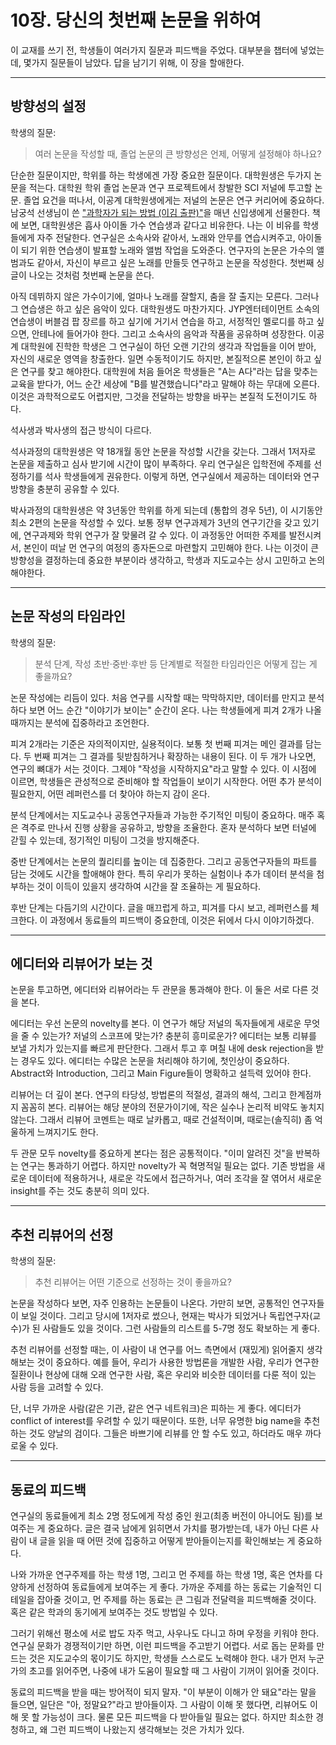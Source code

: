# 10장. 당신의 첫번째 논문을 위하여

이 교재를 쓰기 전, 학생들이 여러가지 질문과 피드백을 주었다. 대부분을 챕터에 넣었는데, 몇가지 질문들이 남았다. 답을 남기기 위해, 이 장을 할애한다. 

---

## 방향성의 설정

학생의 질문:

> 여러 논문을 작성할 때, 졸업 논문의 큰 방향성은 언제, 어떻게 설정해야 하나요?

단순한 질문이지만, 학위를 하는 학생에겐 가장 중요한 질문이다. 대학원생은 두가지 논문을 적는다. 대학원 학위 졸업 논문과 연구 프로젝트에서 창발한 SCI 저널에 투고할 논문. 졸업 요건을 떠나서, 이공계 대학원생에게는 저널의 논문은 연구 커리어에 중요하다. 남궁석 선생님이 쓴 ["과학자가 되는 방법 (이김 출판)"](https://product.kyobobook.co.kr/detail/S000214054179)을 매년 신입생에게 선물한다. 책에 보면, 대학원생은 흡사 아이돌 가수 연습생과 같다고 비유한다. 나는 이 비유를 학생들에게 자주 전달한다. 연구실은 소속사와 같아서, 노래와 안무를 연습시켜주고, 아이돌이 되기 위한 연습생이 발표할 노래와 앨범 작업을 도와준다. 연구자의 논문은 가수의 앨범과도 같아서, 자신이 부르고 싶은 노래를 만들듯 연구하고 논문을 작성한다. 첫번째 싱글이 나오는 것처럼 첫번째 논문을 쓴다. 

아직 데뷔하지 않은 가수이기에, 얼마나 노래를 잘할지, 춤을 잘 출지는 모른다. 그러나 그 연습생은 하고 싶은 음악이 있다. 대학원생도 마찬가지다. JYP엔터테이먼트 소속의 연습생이 버블검 팝 장르를 하고 싶기에 거기서 연습을 하고, 서정적인 멜로디를 하고 싶으면, 안테나에 들어가야 한다. 그리고 소속사의 음악과 작품을 공유하며 성장한다. 이공계 대학원에 진학한 학생은 그 연구실이 하던 오랜 기간의 생각과 작업들을 이어 받아, 자신의 새로운 영역을 창출한다. 일면 수동적이기도 하지만, 본질적으론 본인이 하고 싶은 연구를 찾고 해야한다. 대학원에 처음 들어온 학생들은 "A는 A다"라는 답을 맞추는 교육을 받다가, 어느 순간 세상에 "B를 발견했습니다"라고 말해야 하는 무대에 오른다. 이것은 과학적으로도 어렵지만, 그것을 전달하는 방향을 바꾸는 본질적 도전이기도 하다. 

석사생과 박사생의 접근 방식이 다르다.

석사과정의 대학원생은 약 18개월 동안 논문을 작성할 시간을 갖는다. 그래서 1저자로 논문을 제출하고 심사 받기에 시간이 많이 부족하다. 우리 연구실은 입학전에 주제를 선정하기를 석사 학생들에게 권유한다. 이렇게 하면, 연구실에서 제공하는 데이터와 연구 방향을 충분히 공유할 수 있다.

박사과정의 대학원생은 약 3년동안 학위를 하게 되는데 (통합의 경우 5년), 이 시기동안 최소 2편의 논문을 작성할 수 있다. 보통 정부 연구과제가 3년의 연구기간을 갖고 있기에, 연구과제와 학위 연구가 잘 맞물려 갈 수 있다. 이 과정동안 어떠한 주제를 발전시켜서, 본인이 떠날 먼 연구의 여정의 종자돈으로 마련할지 고민해야 한다. 나는 이것이 큰 방향성을 결정하는데 중요한 부분이라 생각하고, 학생과 지도교수는 상시 고민하고 논의해야한다. 

---

## 논문 작성의 타임라인

학생의 질문:

> 분석 단계, 작성 초반·중반·후반 등 단계별로 적절한 타임라인은 어떻게 잡는 게 좋을까요?

논문 작성에는 리듬이 있다. 처음 연구를 시작할 때는 막막하지만, 데이터를 만지고 분석하다 보면 어느 순간 "이야기가 보이는" 순간이 온다. 나는 학생들에게 피겨 2개가 나올 때까지는 분석에 집중하라고 조언한다. 

피겨 2개라는 기준은 자의적이지만, 실용적이다. 보통 첫 번째 피겨는 메인 결과를 담는다. 두 번째 피겨는 그 결과를 뒷받침하거나 확장하는 내용이 된다. 이 두 개가 나오면, 연구의 뼈대가 서는 것이다. 그제야 "작성을 시작하지요"라고 말할 수 있다. 이 시점에 이르면, 학생들은 관성적으로 준비해야 할 작업들이 보이기 시작한다. 어떤 추가 분석이 필요한지, 어떤 레퍼런스를 더 찾아야 하는지 감이 온다.

분석 단계에서는 지도교수나 공동연구자들과 가능한 주기적인 미팅이 중요하다. 매주 혹은 격주로 만나서 진행 상황을 공유하고, 방향을 조율한다. 혼자 분석하다 보면 터널에 갇힐 수 있는데, 정기적인 미팅이 그것을 방지해준다.

중반 단계에서는 논문의 퀄리티를 높이는 데 집중한다. 그리고 공동연구자들의 파트를 담는 것에도 시간을 할애해야 한다. 특히 우리가 못하는 실험이나 추가 데이터 분석을 첨부하는 것이 이득이 있을지 생각하여 시간을 잘 조율하는 게 필요하다. 

후반 단계는 다듬기의 시간이다. 글을 매끄럽게 하고, 피겨를 다시 보고, 레퍼런스를 체크한다. 이 과정에서 동료들의 피드백이 중요한데, 이것은 뒤에서 다시 이야기하겠다.

---

## 에디터와 리뷰어가 보는 것

논문을 투고하면, 에디터와 리뷰어라는 두 관문을 통과해야 한다. 이 둘은 서로 다른 것을 본다.

에디터는 우선 논문의 novelty를 본다. 이 연구가 해당 저널의 독자들에게 새로운 무엇을 줄 수 있는가? 저널의 스코프에 맞는가? 충분히 흥미로운가? 에디터는 보통 리뷰를 보낼 가치가 있는지를 빠르게 판단한다. 그래서 투고 후 며칠 내에 desk rejection을 받는 경우도 있다. 에디터는 수많은 논문을 처리해야 하기에, 첫인상이 중요하다. Abstract와 Introduction, 그리고 Main Figure들이 명확하고 설득력 있어야 한다.

리뷰어는 더 깊이 본다. 연구의 타당성, 방법론의 적절성, 결과의 해석, 그리고 한계점까지 꼼꼼히 본다. 리뷰어는 해당 분야의 전문가이기에, 작은 실수나 논리적 비약도 놓치지 않는다. 그래서 리뷰어 코멘트는 때로 날카롭고, 때로 건설적이며, 때로는(솔직히) 좀 억울하게 느껴지기도 한다.

두 관문 모두 novelty를 중요하게 본다는 점은 공통적이다. "이미 알려진 것"을 반복하는 연구는 통과하기 어렵다. 하지만 novelty가 꼭 혁명적일 필요는 없다. 기존 방법을 새로운 데이터에 적용하거나, 새로운 각도에서 접근하거나, 여러 조각을 잘 엮어서 새로운 insight를 주는 것도 충분히 의미 있다.

---

## 추천 리뷰어의 선정

학생의 질문:

> 추천 리뷰어는 어떤 기준으로 선정하는 것이 좋을까요?

논문을 작성하다 보면, 자주 인용하는 논문들이 나온다. 가만히 보면, 공통적인 연구자들이 보일 것이다. 그리고 당시에 1저자로 썼으나, 현재는 박사가 되었거나 독립연구자(교수)가 된 사람들도 있을 것이다. 그런 사람들의 리스트를 5-7명 정도 확보하는 게 좋다.

추천 리뷰어를 선정할 때는, 이 사람이 내 연구를 어느 측면에서 (재밌게) 읽어줄지 생각해보는 것이 중요하다. 예를 들어, 우리가 사용한 방법론을 개발한 사람, 우리가 연구한 질환이나 현상에 대해 오래 연구한 사람, 혹은 우리와 비슷한 데이터를 다룬 적이 있는 사람 등을 고려할 수 있다.

단, 너무 가까운 사람(같은 기관, 같은 연구 네트워크)은 피하는 게 좋다. 에디터가 conflict of interest를 우려할 수 있기 때문이다. 또한, 너무 유명한 big name을 추천하는 것도 양날의 검이다. 그들은 바쁘기에 리뷰를 안 할 수도 있고, 하더라도 매우 까다로울 수 있다.

---

## 동료의 피드백

연구실의 동료들에게 최소 2명 정도에게 작성 중인 원고(최종 버전이 아니어도 됨)를 보여주는 게 중요하다. 글은 결국 남에게 읽히면서 가치를 평가받는데, 내가 아닌 다른 사람이 내 글을 읽을 때 어떤 것에 집중하고 어떻게 받아들이는지를 확인해보는 게 중요하다.

나와 가까운 연구주제를 하는 학생 1명, 그리고 먼 주제를 하는 학생 1명, 혹은 연차를 다양하게 선정하여 동료들에게 보여주는 게 좋다. 가까운 주제를 하는 동료는 기술적인 디테일을 잡아줄 것이고, 먼 주제를 하는 동료는 큰 그림과 전달력을 피드백해줄 것이다. 혹은 같은 학과의 동기에게 보여주는 것도 방법일 수 있다.

그러기 위해선 평소에 서로 밥도 자주 먹고, 사우나도 다니고 하며 우정을 키워야 한다. 연구실 문화가 경쟁적이기만 하면, 이런 피드백을 주고받기 어렵다. 서로 돕는 문화를 만드는 것은 지도교수의 몫이기도 하지만, 학생들 스스로도 노력해야 한다. 내가 먼저 누군가의 초고를 읽어주면, 나중에 내가 도움이 필요할 때 그 사람이 기꺼이 읽어줄 것이다.

동료의 피드백을 받을 때는 방어적이 되지 말자. "이 부분이 이해가 안 돼요"라는 말을 들으면, 일단은 "아, 정말요?"라고 받아들이자. 그 사람이 이해 못 했다면, 리뷰어도 이해 못 할 가능성이 크다. 물론 모든 피드백을 다 받아들일 필요는 없다. 하지만 최소한 경청하고, 왜 그런 피드백이 나왔는지 생각해보는 것은 가치가 있다.

